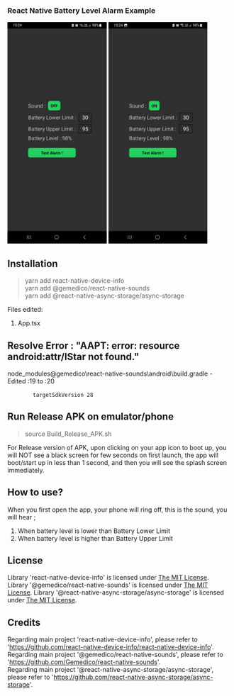 ### React Native Battery Level Alarm Example

<img src="rnBatteryLevel_OFF.jpeg" height="500"/>  <img src="rnBatteryLevel_ON.jpeg" height="500"/>

## Installation
> yarn add react-native-device-info  
> yarn add @gemedico/react-native-sounds  
> yarn add @react-native-async-storage/async-storage 

Files edited:
1. App.tsx

## Resolve Error :  "AAPT: error: resource android:attr/lStar not found."
node_modules\@gemedico\react-native-sounds\android\build.gradle - Edited :19 to :20
```        minSdkVersion 16
        targetSdkVersion 28
```
## Run Release APK on emulator/phone
> source Build_Release_APK.sh

For Release version of APK, upon clicking on your app icon to boot up, you will NOT see a black screen for few seconds on first launch, the app will boot/start up in less than 1 second, and then you will see the splash screen immediately.

## How to use?
When you first open the app, your phone will ring off, this is the sound, you will hear ;
1. When battery level is lower than Battery Lower Limit
2. When battery level is higher than Battery Upper Limit

## License

Library 'react-native-device-info' is licensed under [The MIT License](https://mit-license.org/). 
Library '@gemedico/react-native-sounds' is licensed under [The MIT License](https://mit-license.org/). 
Library '@react-native-async-storage/async-storage' is licensed under [The MIT License](https://mit-license.org/). 

## Credits

Regarding main project 'react-native-device-info', please refer to 'https://github.com/react-native-device-info/react-native-device-info'.  
Regarding main project '@gemedico/react-native-sounds', please refer to 'https://github.com/Gemedico/react-native-sounds'.  
Regarding main project '@react-native-async-storage/async-storage', please refer to 'https://github.com/react-native-async-storage/async-storage'.  





